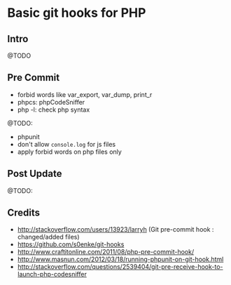 # Basic git hooks for PHP

## Intro

@TODO

## Pre Commit

- forbid words like var_export, var_dump, print_r
- phpcs: phpCodeSniffer
- php -l: check php syntax

@TODO:
- phpunit
- don't allow `console.log` for js files
- apply forbid words on php files only

## Post Update

@TODO:

## Credits

- http://stackoverflow.com/users/13923/larryh (Git pre-commit hook : changed/added files)
- https://github.com/s0enke/git-hooks
- http://www.craftitonline.com/2011/08/php-pre-commit-hook/
- http://www.masnun.com/2012/03/18/running-phpunit-on-git-hook.html
- http://stackoverflow.com/questions/2539404/git-pre-receive-hook-to-launch-php-codesniffer